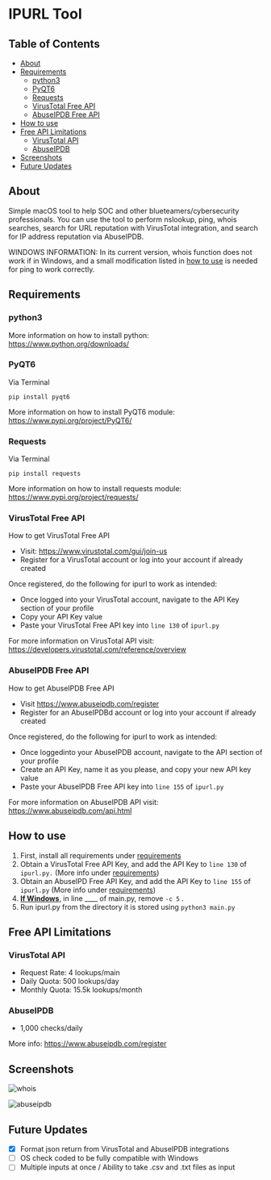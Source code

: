 # IPURL Tool

## Table of Contents

- [About](#About)
- [Requirements](#Requirements)
  - [python3](#python3)
  - [PyQT6](#pyqt6)
  - [Requests](#requests)
  - [VirusTotal Free API](#Virustotal-Free-API)
  - [AbuseIPDB Free API](#AbuseIPDB-Free-API)
- [How to use](#How-to-use)
- [Free API Limitations](#Free-API-Limitations)
  - [VirusTotal API](#VirusTotal-API)
  - [AbuseIPDB](#AbuseIPDB)
- [Screenshots](#Screenshots)
- [Future Updates](#Future-Updates)


## About 

Simple macOS tool to help SOC and other blueteamers/cybersecurity professionals. You can use the tool to perform nslookup, ping, whois searches, search for URL reputation with VirusTotal integration, and search for IP address reputation via AbuseIPDB.

WINDOWS INFORMATION: In its current version, whois function does not work if in Windows, and a small modification listed in [how to use](#how-to-use) is needed for ping to work correctly. 

## Requirements

### python3

More information on how to install python: https://www.python.org/downloads/

### PyQT6

Via Terminal

``` pip install pyqt6 ```

More information on how to install PyQT6 module: https://www.pypi.org/project/PyQT6/


### Requests

Via Terminal

``` pip install requests ```

More information on how to install requests module: https://www.pypi.org/project/requests/


### VirusTotal Free API

How to get VirusTotal Free API
  - Visit: https://www.virustotal.com/gui/join-us
  - Register for a VirusTotal account or log into your account if already created
 
 
Once registered, do the following for ipurl to work as intended:
  - Once logged into your VirusTotal account, navigate to the API Key section of your profile
  - Copy your API Key value
  - Paste your VirusTotal Free API key into ``` line 130 ``` of ``` ipurl.py ```

For more information on VirusTotal API visit: https://developers.virustotal.com/reference/overview


### AbuseIPDB Free API

How to get AbuseIPDB Free API
  - Visit https://www.abuseipdb.com/register
  - Register for an AbuseIPDBd account or log into your account if already created
  
Once registered, do the following for ipurl to work as intended:
  - Once loggedinto your AbuseIPDB account, navigate to the API section of your profile
  - Create an API Key, name it as you please, and copy your new API key value
  - Paste your AbuseIPDB Free API key into ``` line 155 ``` of ``` ipurl.py ```
  

For more information on AbuseIPDB API visit: https://www.abuseipdb.com/api.html

## How to use

1) First, install all requirements under [requirements](#requirements)
2) Obtain a VirusTotal Free API Key, and add the API Key to ``` line 130 ``` of ``` ipurl.py.``` (More info under [requirements](#requirements))
3) Obtain an AbuseIPD Free API Key, and add the API Key to ``` line 155 ``` of ``` ipurl.py ```  (More info under [requirements](#requirements))
4) <ins>**If Windows**</ins>, in line ____ of main.py, remove ``` -c 5 ``` .
5) Run ipurl.py from the directory it is stored using  ``` python3 main.py ```

## Free API Limitations


### VirusTotal API

- Request Rate: 4 lookups/main
- Daily Quota: 500 lookups/day
- Monthly Quota: 15.5k lookups/month


### AbuseIPDB

- 1,000 checks/daily

More info: https://www.abuseipdb.com/register



## Screenshots

![whois](/readmeimgs/whois.png)

![abuseipdb](/readmeimgs/AbuseIPDB.png)


## Future Updates

- [X] Format json return from VirusTotal and AbuseIPDB integrations
- [ ] OS check coded to be fully compatible with Windows
- [ ] Multiple inputs at once / Ability to take .csv and .txt files as input
